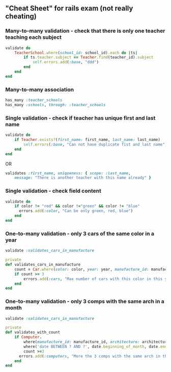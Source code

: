 ## "Cheat Sheet" for rails exam (not really cheating)

### Many-to-many validation - check that there is only one teacher teaching each subject
```Ruby
validate do
    TeacherSchool.where(school_id: school_id).each do |ts|
        if ts.teacher.subject == Teacher.find(teacher_id).subject
            self.errors.add(:base, "ddd")
        end
    end
end
```
### Many-to-many association
```Ruby
has_many :teacher_schools
has_many :schools, through: :teacher_schools
```
### Single validation - check if teacher has unique first and last name
```Ruby
validate do
    if Teacher.exists?(first_name: first_name, last_name: last_name)
        self.errors(:base, "Can not have duplicate fist and last name")
    end
end
```
OR
```Ruby
validates :first_name, uniqueness: { scope: :last_name, 
    message: "There is another teacher with this name already" }
```
### Single validation - check field content
```Ruby
validate do
    if color != "red" && color !="green" && color != "blue"
      errors.add(:color, "Can be only green, red, blue")
    end
end
```
### One-to-many validation - only 3 cars of the same color in a year
```Ruby
validate :validates_cars_in_manufacture

private
def validates_cars_in_manufacture
    count = Car.where(color: color, year: year, manufacture_id: manufacture_id).count
    if count >= 3
        errors.add(:cars, "Max number of cars with this color in this year reached")
    end
end
```
### One-to-many validation - only 3 comps with the same arch in a month
```Ruby
validate :validates_cars_in_manufacture

private
def validates_with_count
    if Computer.
        where(manufacture_id: manufacture_id, architecture: architecture).
        where('date BETWEEN ? AND ?', date.beginning_of_month, date.end_of_month).
        count >=3
      errors.add(:computers, "More the 3 comps with the same arch in the given month can't be created")
    end
end
```
